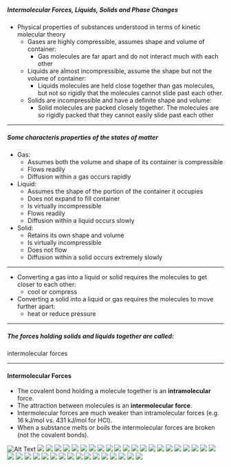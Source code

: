 ##### Intermolecular Forces, Liquids, Solids and Phase Changes

- Physical properties of substances understood in terms of kinetic
molecular theory
  - Gases are highly compressible, assumes shape and volume of container:
    - Gas molecules are far apart and do not interact much with each other
  - Liquids are almost incompressible, assume the shape but not the volume
  of container:
    - Liquids molecules are held close together than gas molecules, but
    not so rigidly that the molecules cannot slide past each other.
  - Solids are incompressible and have a definite shape and volume:
    - Solid molecules are packed closely together. The molecules are so
    rigidly packed that they cannot easily slide past each other

---

##### Some characteris properties of the states of matter
- Gas:
  - Assumes both the volume and shape of its container is compressible
  - Flows readily
  - Diffusion within a gas occurs rapidly
- Liquid:
  - Assumes the shape of the portion of the container it occupies
  - Does not expand to fill container
  - Is virtually incompressible
  - Flows readily
  - Diffusion within a liquid occurs slowly
- Solid:
  - Retains its own shape and volume
  - Is virtually incompressible
  - Does not flow
  - Diffusion within a solid occurs extremely slowly

---

- Converting a gas into a liquid or solid requires the molecules to get
closer to each other:
  - cool or compress
- Converting a solid into a liquid or gas requires the molecules to move
further apart:
  - heat or reduce pressure

---

##### The forces holding solids and liquids together are called:
intermolecular forces

---

#### Intermolecular Forces

- The covalent bond holding a molecule together is an **intramolecular** force.
- The attraction between molecules is an **intermolecular force**.
- Intermolecular forces are much weaker than intramolecular forces
(e.g. 16 kJ/mol vs. 431 kJ/mol for HCl).
- When a substance melts or boils the intermolecular forces are broken
(not the covalent bonds).

![Alt Text](./ch10_images/image1.png)
![](./ch10_images/image2.png)
![](./ch10_images/image3.png)
![](./ch10_images/image4.png)
![](./ch10_images/image5.png)
![](./ch10_images/image6.png)
![](./ch10_images/image7.png)
![](./ch10_images/image8.png)
![](./ch10_images/image9.png)
![](./ch10_images/image10.png)
![](./ch10_images/image11.png)
![](./ch10_images/image12.png)
![](./ch10_images/image13.png)
![](./ch10_images/image14.png)
![](./ch10_images/image15.png)
![](./ch10_images/image16.png)
![](./ch10_images/image17.png)
![](./ch10_images/image18.png)
![](./ch10_images/image19.png)
![](./ch10_images/image20.png)
![](./ch10_images/image21.png)
![](./ch10_images/image22.png)
![](./ch10_images/image23.png)
![](./ch10_images/image24.png)
![](./ch10_images/image25.png)
![](./ch10_images/image26.png)
![](./ch10_images/image27.png)
![](./ch10_images/image28.png)
![](./ch10_images/image29.png)
![](./ch10_images/image30.png)
![](./ch10_images/image31.png)
![](./ch10_images/image32.png)
![](./ch10_images/image33.png)
![](./ch10_images/image34.png)
![](./ch10_images/image35.png)
![](./ch10_images/image36.png)
![](./ch10_images/image37.png)
![](./ch10_images/image38.png)
